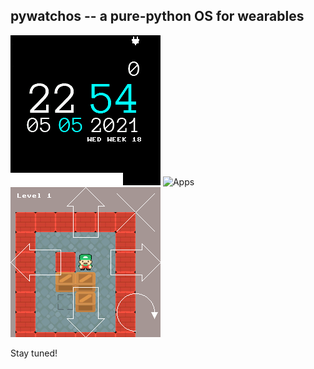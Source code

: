 pywatchos -- a pure-python OS for wearables
-------------------------------------------

![Home screen](images/screenshot-home.png)
![Apps](images/screenshot-apps.png)
![Sokoban](images/screenshot-sokoban.png)

Stay tuned!

